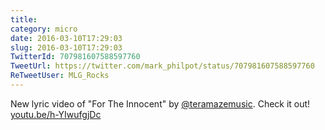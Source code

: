 ```yaml
---
title: 
category: micro
date: 2016-03-10T17:29:03
slug: 2016-03-10T17:29:03
TwitterId: 707981607588597760
TweetUrl: https://twitter.com/mark_philpot/status/707981607588597760
ReTweetUser: MLG_Rocks
---
```


<i class="fa fa-retweet" aria-hidden="true"></i> New lyric video of "For The Innocent" by [@teramazemusic](https://twitter.com/teramazemusic). Check it out!
[youtu.be/h-YIwufgjDc](https://youtu.be/h-YIwufgjDc)